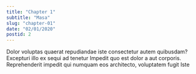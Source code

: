 ```yaml
---
title: "Chapter 1"
subtitle: "Masa"
slug: "chapter-01"
date: "02/01/2020"
postid: 2
---
```


Dolor voluptas quaerat repudiandae iste consectetur autem quibusdam? Excepturi illo ex sequi ad tenetur Impedit quo est dolor a aut corporis. Reprehenderit impedit qui numquam eos architecto, voluptatem fugit Iste
